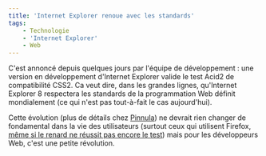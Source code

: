 ```yaml
---
title: 'Internet Explorer renoue avec les standards'
tags:
    - Technologie
    - 'Internet Explorer'
    - Web
---
```


C'est annonc&#233; depuis quelques jours par l'&#233;quipe de d&#233;veloppement
: une version en d&#233;veloppement d'Internet Explorer valide le test Acid2 de
compatibilit&#233; CSS2\. Ca veut dire, dans les grandes lignes, qu'Internet
Explorer 8 respectera les standards de la programmation Web d&#233;finit
mondialement (ce qui n'est pas tout-&#224;-fait le cas aujourd'hui). </p>

Cette &#233;volution (plus de d&#233;tails chez
[Pinnula](http://www.pinnula.fr/news/01076-internet-explorer-8-passe-avec-succes-le-test-acid2/fr/))
ne devrait rien changer de fondamental dans la vie des utilisateurs (surtout
ceux qui utilisent Firefox,
[m&#234;me si le renard ne r&#233;ussit pas encore le test](http://blogs.developpeur.org/raptorxp/archive/2007/12/20/internet-explorer-8-0-respectera-les-standards-mieux-que-firefox.aspx))
mais pour les d&#233;veloppeurs Web, c'est une petite r&#233;volution.
